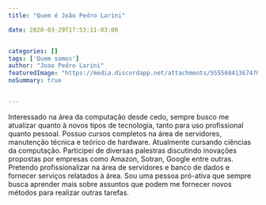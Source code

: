 ```yaml
---
title: "Quem é João Pedro Larini"

date: 2020-03-29T17:53:11-03:00


categories: []
tags: ['Quem somos']
author: "Joao Pedro Larini"
featuredImage: "https://media.discordapp.net/attachments/555568413674700800/693953304627249152/geii.png?width=957&height=361"
noSummary: true


---
```



Interessado na área da computação desde cedo, sempre busco me atualizar quanto à novos tipos de tecnologia, tanto para uso profissional
quanto pessoal. Possuo cursos completos na área de servidores, manutenção técnica e teórico de hardware. Atualmente cursando ciências da
computação. Participei de diversas palestras discutindo inovações propostas por empresas como Amazon, Sotran, Google entre outras.
Pretendo profissionalizar na área de servidores e banco de dados e fornecer serviços relatados à área. Sou uma pessoa pró-ativa que sempre
busca aprender mais sobre assuntos que podem me fornecer novos métodos para realizar outras tarefas.


